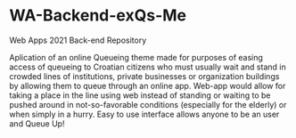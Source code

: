 # WA-Backend-exQs-Me
Web Apps 2021 Back-end Repository

Aplication of an online Queueing theme made for purposes of easing access of queueing to Croatian 
citizens who must usually wait and stand in crowded lines of institutions, private businesses or 
organization buildings by allowing them to queue through an online app. Web-app would allow for
taking a place in the line using web instead of standing or waiting to be pushed around in not-so-favorable
conditions (especially for the elderly) or when simply in a hurry. Easy to use interface allows anyone to be an user and Queue Up!
